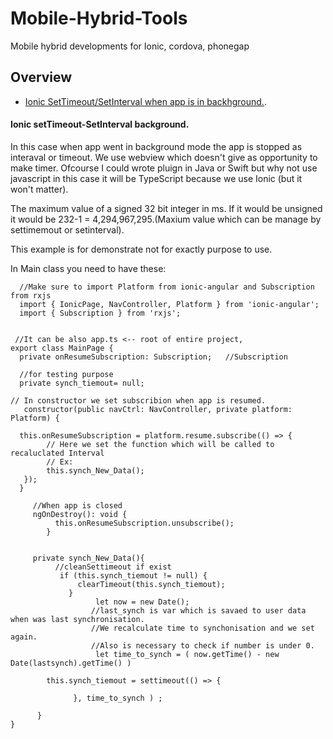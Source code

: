 # Mobile-Hybrid-Tools
Mobile hybrid developments for Ionic, cordova, phonegap

## Overview

- [Ionic SetTimeout/SetInterval when app is in backhground.](####Ionic-setTimeout-SetInterval-background).

#### Ionic setTimeout-SetInterval background.

In this case when app went in background mode the app is stopped as interaval or timeout. We use webview which doesn't give as opportunity to make timer. Ofcourse I could wrote pluign in Java or Swift but why not use javascript in this case it will be TypeScript because we use Ionic (but it won't matter). 


The maximum value of a signed 32 bit integer in ms. If it would be unsigned it would be 232-1 = 4,294,967,295.(Maxium value which can be manage by settimemout or setinterval).

This example is  for demonstrate not for exactly purpose to use.


In Main class you need to have these:

      //Make sure to import Platform from ionic-angular and Subscription from rxjs
      import { IonicPage, NavController, Platform } from 'ionic-angular';
      import { Subscription } from 'rxjs';
      
      
     //It can be also app.ts <-- root of entire project, 
    export class MainPage { 
      private onResumeSubscription: Subscription;   //Subscription 
      
      //for testing purpose
      private synch_tiemout= null;     
    
    // In constructor we set subscribion when app is resumed.
       constructor(public navCtrl: NavController, private platform: Platform) {
     
      this.onResumeSubscription = platform.resume.subscribe(() => {
            // Here we set the function which will be called to recaluclated Interval
            // Ex:
            this.synch_New_Data();
       });
      }
        
         //When app is closed
         ngOnDestroy(): void {
              this.onResumeSubscription.unsubscribe();
            }
          
          
         private synch_New_Data(){
              //cleanSettimeout if exist
               if (this.synch_tiemout != null) {
                   clearTimeout(this.synch_tiemout);
                 } 
                       let now = new Date();
                      //last_synch is var which is savaed to user data when was last synchronisation.                                              
                      //We recalculate time to synchonisation and we set again.
                      //Also is necessary to check if number is under 0.
                       let time_to_synch = ( now.getTime() - new Date(lastsynch).getTime() )

            this.synch_tiemout = settimeout(() => {
            
                  }, time_to_synch ) ;

          }
    }
   
